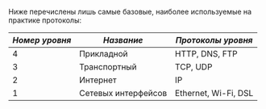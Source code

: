 Ниже перечислены лишь самые базовые, наиболее используемые на практике протоколы:

| ***Номер уровня*** | ***Название***      | ***Протоколы уровня*** |
| ------------------ | ------------------- | ---------------------- |
| 4                  | Прикладной          | HTTP, DNS, FTP         |
| 3                  | Транспортный        | TCP, UDP               |
| 2                  | Интернет            | IP                     |
| 1                  | Сетевых интерфейсов | Ethernet, Wi-Fi, DSL   |
